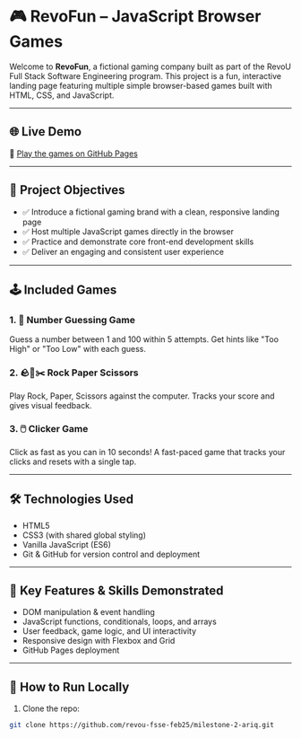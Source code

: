 
# 🎮 RevoFun – JavaScript Browser Games

Welcome to **RevoFun**, a fictional gaming company built as part of the RevoU Full Stack Software Engineering program. This project is a fun, interactive landing page featuring multiple simple browser-based games built with HTML, CSS, and JavaScript.

---

## 🌐 Live Demo

🔗 [Play the games on GitHub Pages](https://revou-fsse-feb25.github.io/milestone-2-ariq/)

---

## 📌 Project Objectives

- ✅ Introduce a fictional gaming brand with a clean, responsive landing page
- ✅ Host multiple JavaScript games directly in the browser
- ✅ Practice and demonstrate core front-end development skills
- ✅ Deliver an engaging and consistent user experience

---

## 🕹️ Included Games

### 1. 🔢 Number Guessing Game
Guess a number between 1 and 100 within 5 attempts. Get hints like "Too High" or "Too Low" with each guess.

### 2. 🪨📄✂️ Rock Paper Scissors
Play Rock, Paper, Scissors against the computer. Tracks your score and gives visual feedback.

### 3. 🖱️ Clicker Game
Click as fast as you can in 10 seconds! A fast-paced game that tracks your clicks and resets with a single tap.



---

## 🛠️ Technologies Used

- HTML5
- CSS3 (with shared global styling)
- Vanilla JavaScript (ES6)
- Git & GitHub for version control and deployment

---

## 🧠 Key Features & Skills Demonstrated

- DOM manipulation & event handling
- JavaScript functions, conditionals, loops, and arrays
- User feedback, game logic, and UI interactivity
- Responsive design with Flexbox and Grid
- GitHub Pages deployment

---

## 🚀 How to Run Locally

1. Clone the repo:
```bash
git clone https://github.com/revou-fsse-feb25/milestone-2-ariq.git


